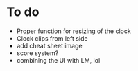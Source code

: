 # To do
- Proper function for resizing of the clock
- Clock clips from left side
- add cheat sheet image
- score system?
- combining the UI with LM, lol

